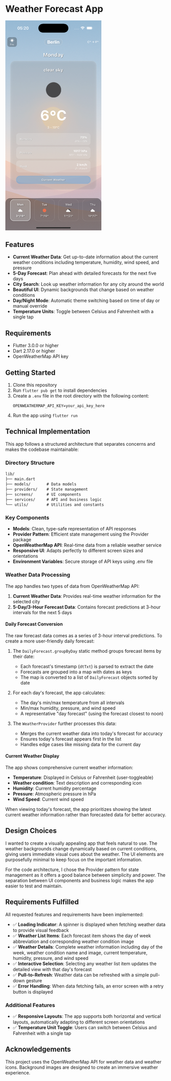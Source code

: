 # Weather Forecast App

<img src="screenshots/app_screenshot.png" alt="Weather App Screenshot" width="300">

## Features

- **Current Weather Data**: Get up-to-date information about the current weather conditions including temperature, humidity, wind speed, and pressure
- **5-Day Forecast**: Plan ahead with detailed forecasts for the next five days
- **City Search**: Look up weather information for any city around the world
- **Beautiful UI**: Dynamic backgrounds that change based on weather conditions
- **Day/Night Mode**: Automatic theme switching based on time of day or manual override
- **Temperature Units**: Toggle between Celsius and Fahrenheit with a single tap

## Requirements

- Flutter 3.0.0 or higher
- Dart 2.17.0 or higher
- OpenWeatherMap API key

## Getting Started

1. Clone this repository
2. Run `flutter pub get` to install dependencies
3. Create a `.env` file in the root directory with the following content:
   ```
   OPENWEATHERMAP_API_KEY=your_api_key_here
   ```
4. Run the app using `flutter run`

## Technical Implementation

This app follows a structured architecture that separates concerns and makes the codebase maintainable:

### Directory Structure

```
lib/
├── main.dart
├── models/       # Data models
├── providers/    # State management
├── screens/      # UI components
├── services/     # API and business logic
└── utils/        # Utilities and constants
```

### Key Components

- **Models**: Clean, type-safe representation of API responses
- **Provider Pattern**: Efficient state management using the Provider package
- **OpenWeatherMap API**: Real-time data from a reliable weather service
- **Responsive UI**: Adapts perfectly to different screen sizes and orientations
- **Environment Variables**: Secure storage of API keys using .env file

### Weather Data Processing

The app handles two types of data from OpenWeatherMap API:
1. **Current Weather Data**: Provides real-time weather information for the selected city
2. **5-Day/3-Hour Forecast Data**: Contains forecast predictions at 3-hour intervals for the next 5 days

#### Daily Forecast Conversion

The raw forecast data comes as a series of 3-hour interval predictions. To create a more user-friendly daily forecast:

1. The `DailyForecast.groupByDay` static method groups forecast items by their date:
   - Each forecast's timestamp (`dtTxt`) is parsed to extract the date
   - Forecasts are grouped into a map with dates as keys
   - The map is converted to a list of `DailyForecast` objects sorted by date

2. For each day's forecast, the app calculates:
   - The day's min/max temperature from all intervals
   - Min/max humidity, pressure, and wind speed
   - A representative "day forecast" (using the forecast closest to noon)

3. The `WeatherProvider` further processes this data:
   - Merges the current weather data into today's forecast for accuracy
   - Ensures today's forecast appears first in the list
   - Handles edge cases like missing data for the current day

#### Current Weather Display

The app shows comprehensive current weather information:
- **Temperature**: Displayed in Celsius or Fahrenheit (user-toggleable)
- **Weather condition**: Text description and corresponding icon
- **Humidity**: Current humidity percentage 
- **Pressure**: Atmospheric pressure in hPa
- **Wind Speed**: Current wind speed

When viewing today's forecast, the app prioritizes showing the latest current weather information rather than forecasted data for better accuracy.

## Design Choices

I wanted to create a visually appealing app that feels natural to use. The weather backgrounds change dynamically based on current conditions, giving users immediate visual cues about the weather. The UI elements are purposefully minimal to keep focus on the important information.

For the code architecture, I chose the Provider pattern for state management as it offers a good balance between simplicity and power. The separation between UI components and business logic makes the app easier to test and maintain.

## Requirements Fulfilled

All requested features and requirements have been implemented:

- ✅ **Loading Indicator**: A spinner is displayed when fetching weather data to provide visual feedback
- ✅ **Weather List Items**: Each forecast item shows the day of week abbreviation and corresponding weather condition image
- ✅ **Weather Details**: Complete weather information including day of the week, weather condition name and image, current temperature, humidity, pressure, and wind speed
- ✅ **Interactive Selection**: Selecting any weather list item updates the detailed view with that day's forecast
- ✅ **Pull-to-Refresh**: Weather data can be refreshed with a simple pull-down gesture
- ✅ **Error Handling**: When data fetching fails, an error screen with a retry button is displayed

### Additional Features

- ✅ **Responsive Layouts**: The app supports both horizontal and vertical layouts, automatically adapting to different screen orientations
- ✅ **Temperature Unit Toggle**: Users can switch between Celsius and Fahrenheit with a single tap

## Acknowledgements

This project uses the OpenWeatherMap API for weather data and weather icons. Background images are designed to create an immersive weather experience.
